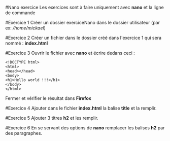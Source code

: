 #Nano exercice
Les exercices sont à faire uniquement avec **nano** et la ligne de commande

#Exercice 1
Créer un dossier exerciceNano dans le dossier utilisateur (par ex: */home/mickael*)

#Exercice 2
Créer un fichier dans le dossier créé dans l'exercice 1 qui sera nommé : **index.html**

#Exercice 3
Ouvrir le fichier avec **nano** et écrire dedans ceci :


    <!DOCTYPE html>
    <html>
    <head></head>
    <body>
    <h1>Hello world !!!</h1>
    </body>
    </html>

Fermer et vérifier le résultat dans **Firefox**

#Exercice 4
Ajouter dans le fichier **index.html** la balise **title** et la remplir.

#Exercice 5
Ajouter 3 titres **h2** et les remplir.

#Exercice 6
En se servant des options de **nano** remplacer les balises **h2** par des paragraphes.
